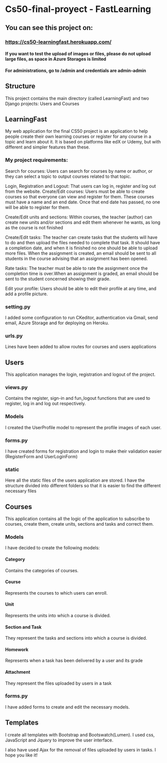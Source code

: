 # Cs50-final-proyect - FastLearning

## You can see this project on:
### https://cs50-learningfast.herokuapp.com/
#### If you want to test the upload of images or files, please do not upload large files, as space in Azure Storages is limited

#### For administrations, go to /admin and credentials are admin-admin

## Structure
This project contains the main directory (called LearningFast) and two Django projects: Users and Courses

## LearningFast
My web application for the final CS50 project is an application to help people create their own learning courses or register for any course in a topic and learn about it. It is based on platforms like edX or Udemy, but with different and simpler features than these.

### My project requirements:

Search for courses: Users can search for courses by name or author, or they can select a topic to output courses related to that topic.

Login, Registration and Logout: That users can log in, register and log out from the website.
Create/Edit courses: Users must be able to create courses so that everyone can view and register for them.  These courses must have a name and an end date. Once that end date has passed, no one will be able to register for them.

Create/Edit units and sections: Within courses, the teacher (author) can create new units and/or sections and edit them whenever he wants, as long as the course is not finished

Create/Edit tasks:  The teacher can create tasks that the students will have to do and then upload the files needed to complete that task.  It should have a completion date, and when it is finished no one should be able to upload more files. When the assignment is created, an email should be sent to all students in the course advising that an assignment has been opened.

Rate tasks: The teacher must be able to rate the assignment once the completion time is over.When an assignment is graded, an email should be sent to the student concerned showing their grade.

Edit your profile: Users should be able to edit their profile at any time, and add a profile picture.

### setting.py
I added some configuration to run CKeditor, authentication via Gmail, send email, Azure Storage and for deploying on Heroku.

### urls.py
Lines have been added to allow routes for courses and users applications

## Users
This application manages the login, registration and logout of the project.

### views.py
Contains the register, sign-in and fun_logout functions that are used to register, log in and log out respectively.

### Models
I created the UserProfile model to represent the profile images of each user.

### forms.py
I have created forms for registration and login to make their validation easier (RegisterForm and UserLoginForm)

### static
Here all the static files of the users application are stored. I have the structure divided into different folders so that it is easier to find the different necessary files

## Courses 
This application contains all the logic of the application to subscribe to courses, create them, create units, sections and tasks and correct them.

### Models
I have decided to create the following models:
#### Category
Contains the categories of courses.
#### Course
Represents the courses to which users can enroll.
#### Unit
Represents the units into which a course is divided.
#### Section and Task
They represent the tasks and sections into which a course is divided.
#### Homework
Represents when a task has been delivered by a user and its grade
#### Attachment
They represent the files uploaded by users in a task

### forms.py
I have added forms to create and edit the necessary models.

## Templates
I create all templates with Bootstrap and Bootswatch(Lumen). I used css, JavaScript and Jquery to improve the user interface.

I also have used Ajax for the removal of files uploaded by users in tasks. 
I hope you like it!